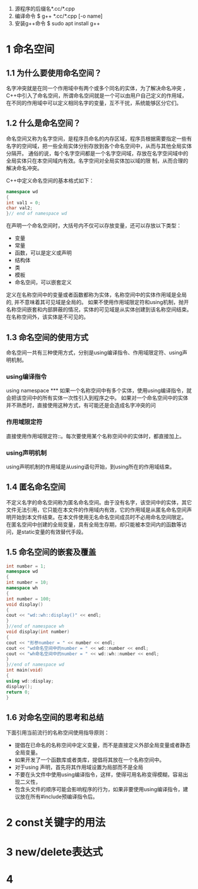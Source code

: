 1. 源程序的后缀名*.cc/*.cpp
2. 编译命令 $ g++ \*.cc/*.cpp [-o name]
3. 安装g++命令 $ sudo apt install g++

# 1 命名空间
## 1.1 为什么要使用命名空间？
名字冲突就是在同一个作用域中有两个或多个同名的实体，为了解决命名冲突 ，C++中引入了命名空间，所谓命名空间就是一个可以由用户自己定义的作用域，在不同的作用域中可以定义相同名字的变量，互不干扰，系统能够区分它们。

## 1.2 什么是命名空间？
命名空间又称为名字空间，是程序员命名的内存区域，程序员根据需要指定一些有名字的空间域，把一些全局实体分别存放到各个命名空间中，从而与其他全局实体分隔开。
通俗的说，每个名字空间都是一个名字空间域，存放在名字空间域中的全局实体只在本空间域内有效。名字空间对全局实体加以域的限
制，从而合理的解决命名冲突。

C++中定义命名空间的基本格式如下：
```c++
namespace wd
{
int val1 = 0;
char val2;
}// end of namespace wd
```
在声明一个命名空间时，大括号内不仅可以存放变量，还可以存放以下类型：
* 变量
* 常量
* 函数，可以是定义或声明
* 结构体
* 类
* 模板
* 命名空间，可以嵌套定义

定义在名称空间中的变量或者函数都称为实体，名称空间中的实体作用域是全局的, 并不意味着其可见域是全局的。
如果不使用作用域限定符和using机制，抛开名称空间嵌套和内部屏蔽的情况，实体的可见域是从实体创建到该名称空间结束。
在名称空间外，该实体是不可见的。

## 1.3 命名空间的使用方式
命名空间一共有三种使用方式，分别是using编译指令、作用域限定符、using声明机制。

### using编译指令
using namespace ***
如果一个名称空间中有多个实体，使用using编译指令，就会把该空间中的所有实体一次性引入到程序之中。
如果对一个命名空间中的实体并不熟悉时，直接使用这种方式，有可能还是会造成名字冲突的问

### 作用域限定符
直接使用作用域限定符::。每次要使用某个名称空间中的实体时，都直接加上。

### using声明机制
using声明机制的作用域是从using语句开始，到using所在的作用域结束。

## 1.4 匿名命名空间
不定义名字的命名空间称为匿名命名空间。由于没有名字，该空间中的实体，其它文件无法引用，它只能在本文件的作用域内有效，它的作用域是从匿名命名空间声明开始到本文件结束。在本文件使用无名命名空间成员时不必用命名空间限定。
在匿名空间中创建的全局变量，具有全局生存期，却只能被本空间内的函数等访问，是static变量的有效替代手段。

## 1.5 命名空间的嵌套及覆盖
```c++
int number = 1;
namespace wd
{
int number = 10;
namespace wh
{
int number = 100;
void display()
{
cout << "wd::wh::display()" << endl;
}
}//end of namespace wh
void display(int number)
{
cout << "形参number = " << number << endl;
cout << "wd命名空间中的number = " << wd::number << endl;
cout << "wh命名空间中的number = " << wd::wh::number << endl;
}
}//end of namespace wd
int main(void)
{
using wd::display;
display();
return 0;
}
```

## 1.6 对命名空间的思考和总结
下面引用当前流行的名称空间使用指导原则：
* 提倡在已命名的名称空间中定义变量，而不是直接定义外部全局变量或者静态全局变量。
* 如果开发了一个函数库或者类库，提倡将其放在一个名称空间中。
* 对于using 声明，首先将其作用域设置为局部而不是全局
* 不要在头文件中使用using编译指令，这样，使得可用名称变得模糊，容易出现二义性，
* 包含头文件的顺序可能会影响程序的行为，如果非要使用using编译指令，建议放在所有#include预编译指令后。

# 2 const关键字的用法

# 3 new/delete表达式

# 4